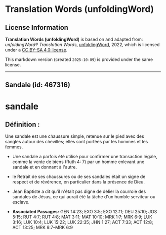 # Translation Words (unfoldingWord)

## License Information

**Translation Words (unfoldingWord)** is based on and adapted from: _unfoldingWord® Translation Words_, [unfoldingWord](https://unfoldingword.org/utw), 2022, which is licensed under a [CC BY-SA 4.0 license](https://creativecommons.org/licenses/by-sa/4.0/legalcode.en).

This markdown version (created `2025-10-09`) is provided under the same license.



--------------------------------

## Sandale (id: 467316)

sandale
=======

Définition :
------------

Une sandale est une chaussure simple, retenue sur le pied avec des sangles autour des chevilles; elles sont portées par les hommes et les femmes.

* Une sandale a parfois été utilisé pour confirmer une transaction légale, comme la vente de biens (Ruth 4: 7\) par un homme enlevant une sandale et en donnant à l'autre.
* le Retrait de ses chaussures ou de ses sandales était un signe de respect et de révérence, en particulier dans la présence de Dieu.
* Jean Baptiste a dit qu'il n'était pas digne de délier la courroie des sandales de Jésus, ce qui aurait été la tâche d'un humble serviteur ou esclave.

* **Associated Passages:** GEN 14:23; EXO 3:5; EXO 12:11; DEU 25:10; JOS 5:15; RUT 4:7; RUT 4:8; MAT 3:11; MAT 10:10; MRK 1:7; MRK 6:9; LUK 3:16; LUK 10:4; LUK 15:22; LUK 22:35; JHN 1:27; ACT 7:33; ACT 12:8; ACT 13:25; MRK 6:7–MRK 6:9

